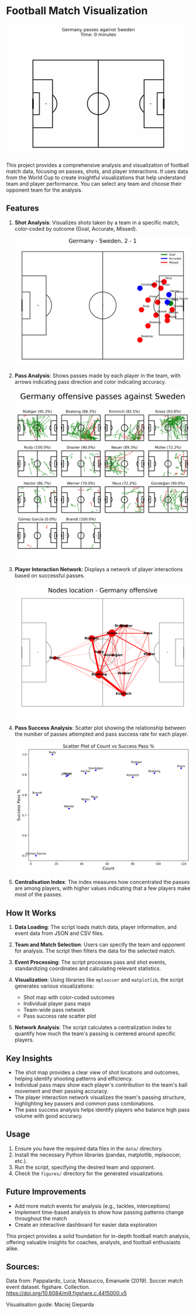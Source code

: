 # Football Match Visualization

![Passes with time](figures/Germany_passes_Sweden.gif)

This project provides a comprehensive analysis and visualization of football match data, focusing on passes, shots, and player interactions. It uses data from the World Cup to create insightful visualizations that help understand team and player performance. You can select any team and choose their opponent team for the analysis.

## Features

1. **Shot Analysis**: Visualizes shots taken by a team in a specific match, color-coded by outcome (Goal, Accurate, Missed).

   ![Shot Analysis](figures/shots_Germany_Sweden_plot.png)

2. **Pass Analysis**: Shows passes made by each player in the team, with arrows indicating pass direction and color indicating accuracy.

   ![Pass Analysis](figures/Germany_offensive_passes_Sweden.png)

3. **Player Interaction Network**: Displays a network of player interactions based on successful passes.

   ![Player Interaction Network](figures/Nodes_Germany_offensive.png)

4. **Pass Success Analysis**: Scatter plot showing the relationship between the number of passes attempted and pass success rate for each player.

   ![Pass Success Analysis](figures/Passing_Scatterplot.png)

5. **Centralisation Index**:  The index measures how concentrated the passes are among players, with higher values indicating that a few players make most of the passes.

## How It Works

1. **Data Loading**: The script loads match data, player information, and event data from JSON and CSV files.

2. **Team and Match Selection**: Users can specify the team and opponent for analysis. The script then filters the data for the selected match.

3. **Event Processing**: The script processes pass and shot events, standardizing coordinates and calculating relevant statistics.

4. **Visualization**: Using libraries like `mplsoccer` and `matplotlib`, the script generates various visualizations:
   - Shot map with color-coded outcomes
   - Individual player pass maps
   - Team-wide pass network
   - Pass success rate scatter plot

5. **Network Analysis**: The script calculates a centralization index to quantify how much the team's passing is centered around specific players.

## Key Insights

- The shot map provides a clear view of shot locations and outcomes, helping identify shooting patterns and efficiency.
- Individual pass maps show each player's contribution to the team's ball movement and their passing accuracy.
- The player interaction network visualizes the team's passing structure, highlighting key passers and common pass combinations.
- The pass success analysis helps identify players who balance high pass volume with good accuracy.

## Usage

1. Ensure you have the required data files in the `data/` directory.
2. Install the necessary Python libraries (pandas, matplotlib, mplsoccer, etc.).
3. Run the script, specifying the desired team and opponent.
4. Check the `figures/` directory for the generated visualizations.

## Future Improvements

- Add more match events for analysis (e.g., tackles, interceptions)
- Implement time-based analysis to show how passing patterns change throughout the match
- Create an interactive dashboard for easier data exploration

This project provides a solid foundation for in-depth football match analysis, offering valuable insights for coaches, analysts, and football enthusiasts alike.

## Sources:
Data from: Pappalardo, Luca; Massucco, Emanuele (2019). Soccer match event dataset. figshare. Collection. https://doi.org/10.6084/m9.figshare.c.4415000.v5

Visualisation guide: Maciej Gieparda